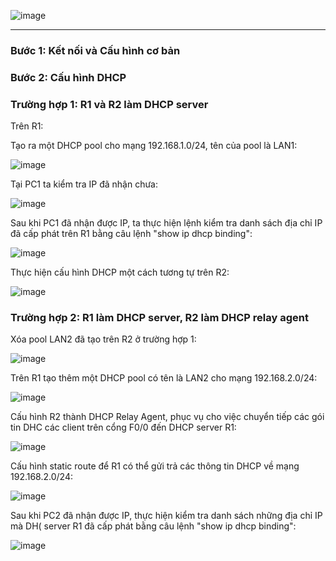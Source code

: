 ![image](https://github.com/user-attachments/assets/316be1e0-a050-45a6-b671-ea01f97a43c2)

---

### **Bước 1: Kết nối và Cấu hình cơ bản**

### **Bước 2: Cấu hình DHCP**

### **Trường hợp 1: R1 và R2 làm DHCP server**

Trên R1:

Tạo ra một DHCP pool cho mạng 192.168.1.0/24, tên của pool là LAN1:

![image](https://github.com/user-attachments/assets/987c4023-f24f-4cb7-aa7f-0ee0085ac409)

Tại PC1 ta kiểm tra IP đã nhận chưa:

![image](https://github.com/user-attachments/assets/3e35a41f-5fc0-497e-aeb9-fdc5b6024b1d)

Sau khi PC1 đã nhận được IP, ta thực hiện lệnh kiểm tra danh sách địa chỉ IP đã cấp phát trên R1 bằng câu lệnh "show ip dhcp binding":

![image](https://github.com/user-attachments/assets/d2a8d5e3-f449-4d37-8b91-8fb2cd7eaf00)

Thực hiện cấu hình DHCP một cách tương tự trên R2:

![image](https://github.com/user-attachments/assets/344e5b7e-a9a7-43d7-bea9-17934da6fe30)

### **Trường hợp 2: R1 làm DHCP server, R2 làm DHCP relay agent**

Xóa pool LAN2 đã tạo trên R2 ở trường hợp 1:

![image](https://github.com/user-attachments/assets/ad6db9f3-3c98-41ff-bd68-d04281ea28da)

Trên R1 tạo thêm một DHCP pool có tên là LAN2 cho mạng 192.168.2.0/24:

![image](https://github.com/user-attachments/assets/7f81cd44-1c5f-4f63-8edf-9b3e8081b1c6)

Cấu hình R2 thành DHCP Relay Agent, phục vụ cho việc chuyển tiếp các gói tin DHC các client trên cổng F0/0 đến DHCP server R1:

![image](https://github.com/user-attachments/assets/2342250e-2ec1-403d-a5e8-9a7bf9efd1d8)

Cấu hình static route để R1 có thể gửi trả các thông tin DHCP về mạng 192.168.2.0/24:

![image](https://github.com/user-attachments/assets/a0bbab1b-c1ca-44db-8499-b201bbc979b3)

Sau khi PC2 đã nhận được IP, thực hiện kiểm tra danh sách những địa chỉ IP mà DH( server R1 đã cấp phát bằng câu lệnh "show ip dhcp binding":

![image](https://github.com/user-attachments/assets/c310a3ee-148c-4249-88ff-82d12aa09ee5)











